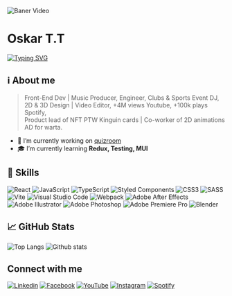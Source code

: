 <!-- ![Baner Photo](https://github.com/oskardenis167/oskardenis167/blob/main/baner.png) -->
![Baner Video](https://github.com/oskartrapczynski/oskartrapczynski/blob/main/OskarTTPromo.gif)

<!--  -->
# Oskar T.T
<!--  -->
[![Typing SVG](https://readme-typing-svg.demolab.com?font=Fira+Code&pause=1000&color=7D8590&width=435&lines=Front+End+Developer;2D+%26+3D+Creator;Music+Producer;DJ;Audio+Engineer;Video+Editor)](https://git.io/typing-svg)
<!--  -->
## ℹ About me
> Front-End Dev | Music Producer, Engineer, Clubs & Sports Event DJ, <br>
> 2D & 3D Design | Video Editor, +4M views Youtube, +100k plays Spotify, <br>
> Product lead of NFT PTW Kinguin cards | Co-worker of 2D animations AD for warta. <br>
<!--  -->
- 🦾 I’m currently working on [quizroom](https://github.com/oskartrapczynski/quizroom)
- 🎓 I’m currently learning **Redux, Testing, MUI**
<!--   -->
## 🦾 Skills
![React](https://img.shields.io/badge/react-%2320232a.svg?style=for-the-badge&logo=react&logoColor=%2361DAFB)
![JavaScript](https://img.shields.io/badge/javascript-%23323330.svg?style=for-the-badge&logo=javascript&logoColor=%23F7DF1E)
![TypeScript](https://img.shields.io/badge/typescript-%23007ACC.svg?style=for-the-badge&logo=typescript&logoColor=white)
![Styled Components](https://img.shields.io/badge/styled--components-DB7093?style=for-the-badge&logo=styled-components&logoColor=white)
![CSS3](https://img.shields.io/badge/css3-%231572B6.svg?style=for-the-badge&logo=css3&logoColor=white)
![SASS](https://img.shields.io/badge/SASS-hotpink.svg?style=for-the-badge&logo=SASS&logoColor=white)
![Vite](https://img.shields.io/badge/vite-%23646CFF.svg?style=for-the-badge&logo=vite&logoColor=white)
![Visual Studio Code](https://img.shields.io/badge/Visual%20Studio%20Code-0078d7.svg?style=for-the-badge&logo=visual-studio-code&logoColor=white)
![Webpack](https://img.shields.io/badge/webpack-%238DD6F9.svg?style=for-the-badge&logo=webpack&logoColor=black)
![Adobe After Effects](https://img.shields.io/badge/Adobe%20After%20Effects-9999FF.svg?style=for-the-badge&logo=Adobe%20After%20Effects&logoColor=white)
![Adobe Illustrator](https://img.shields.io/badge/adobe%20illustrator-%23FF9A00.svg?style=for-the-badge&logo=adobe%20illustrator&logoColor=white)
![Adobe Photoshop](https://img.shields.io/badge/adobe%20photoshop-%2331A8FF.svg?style=for-the-badge&logo=adobe%20photoshop&logoColor=white)
![Adobe Premiere Pro](https://img.shields.io/badge/Adobe%20Premiere%20Pro-9999FF.svg?style=for-the-badge&logo=Adobe%20Premiere%20Pro&logoColor=white)
![Blender](https://img.shields.io/badge/blender-%23F5792A.svg?style=for-the-badge&logo=blender&logoColor=white)
<!--  -->
## 📈 GitHub Stats 
![Top Langs](https://github-readme-stats.vercel.app/api/top-langs/?username=oskartrapczynski)
![Github stats](https://github-readme-stats.vercel.app/api?username=oskartrapczynski)
<!--  -->
## Connect with me
[![Linkedin](https://img.icons8.com/color/50/linkedin.png)](https://www.linkedin.com/in/oskar-trąpczyński-1b95751b2/)
[![Facebook](https://img.icons8.com/color/50/facebook-new.png)](https://www.facebook.com/oskar.trapczynski/)
[![YouTube](https://img.icons8.com/color/50/youtube-play.png)](https://www.youtube.com/c/OskarTT)
[![Instagram](https://img.icons8.com/fluency/50/instagram-new.png)](https://www.instagram.com/oskarttoffical/)
[![Spotify](https://img.icons8.com/fluency/50/spotify.png)](https://open.spotify.com/artist/2OVetJ63mx7fvwt2xKPfYY)
